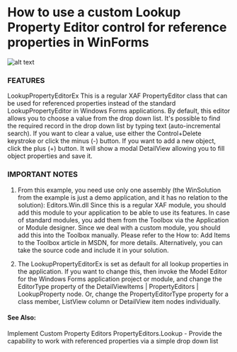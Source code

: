 # How to use a custom Lookup Property Editor control for reference properties in WinForms
![alt text](http://downloads.devexpress.com/Share/XAF/e1101.png "Logo Title Text 1")

### FEATURES
LookupPropertyEditorEx
This is a regular XAF PropertyEditor class that can be used for referenced properties instead of the standard LookupPropertyEditor in Windows Forms applications.
By default, this editor allows you to choose a value from the drop down list. It's possible to find the required record in the drop down list by typing text (auto-incremental search).
If you want to clear a value, use either the Control+Delete keystroke or click the minus (-) button.
If you want to add a new object, click the plus (+) button. It will show a modal DetailView allowing you to fill object properties and save it.

### IMPORTANT NOTES
1. From this example, you need use only one assembly (the WinSolution from the example is just a demo application, and it has no relation to the solution): Editors.Win.dll
Since this is a regular XAF module, you should add this module to your application to be able to use its features. In case of standard modules, you add them from the Toolbox via the Application or Module designer. Since we deal with a custom module, you should add this into the Toolbox manually. Please refer to the How to: Add Items to the Toolbox article in MSDN, for more details.
Alternatively, you can take the source code and include it in your solution.

2. The LookupPropertyEditorEx is set as default for all lookup properties in the application.
If you want to change this, then invoke the Model Editor for the Windows Forms application project or module, and change the EditorType property of the DetailViewItems | PropertyEditors | LookupProperty node. Or, change the PropertyEditorType property for a class member, ListView column or DetailView item nodes individually.

#### See Also:
Implement Custom Property Editors
PropertyEditors.Lookup - Provide the capability to work with referenced properties via a simple drop down list


